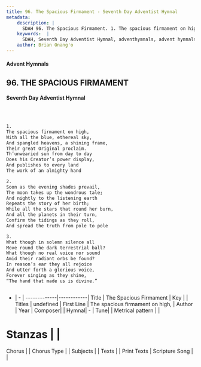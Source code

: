 ```yaml
---
title: 96. The Spacious Firmament - Seventh Day Adventist Hymnal
metadata:
    description: |
      SDAH 96. The Spacious Firmament. 1. The spacious firmament on high, With all the blue, ethereal sky, And spangled heavens, a shining frame, Their great Original proclaim. Th’unwearied sun from day to day Does his Creator’s power display, And publishes to every land The work of an almighty hand
    keywords:  |
      SDAH, Seventh Day Adventist Hymnal, adventhymnals, advent hymnals, The Spacious Firmament, The spacious firmament on high, 
    author: Brian Onang'o
---
```


#### Advent Hymnals
## 96. THE SPACIOUS FIRMAMENT
#### Seventh Day Adventist Hymnal

```txt



1.
The spacious firmament on high,
With all the blue, ethereal sky,
And spangled heavens, a shining frame,
Their great Original proclaim.
Th’unwearied sun from day to day
Does his Creator’s power display,
And publishes to every land
The work of an almighty hand

2.
Soon as the evening shades prevail,
The moon takes up the wondrous tale;
And nightly to the listening earth
Repeats the story of her birth;
While all the stars that round her burn,
And all the planets in their turn,
Confirm the tidings as they roll,
And spread the truth from pole to pole

3.
What though in solemn silence all
Move round the dark terrestrial ball?
What though no real voice nor sound
Amid their radiant orbs be found?
In reason’s ear they all rejoice
And utter forth a glorious voice,
Forever singing as they shine,
“The hand that made us is divine.”



```

- |   -  |
-------------|------------|
Title | The Spacious Firmament |
Key |  |
Titles | undefined |
First Line | The spacious firmament on high, |
Author | 
Year | 
Composer|  |
Hymnal|  - |
Tune|  |
Metrical pattern | |
# Stanzas |  |
Chorus |  |
Chorus Type |  |
Subjects |  |
Texts |  |
Print Texts | 
Scripture Song |  |
  
